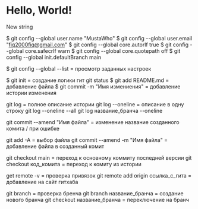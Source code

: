 # Hello, World!

New string

$ git config --global user.name "MustaWho"
$ git config --global user.email "fiq2000fiq@gmail.com"
$ git config --global core.autorlf true
$ git config --global core.safecrlf warn
$ git config --global core.quotepath off
$ git config --global init.defaultBranch main

$ git config --global --list = просмотр заданных настроек


$ git init = создание логики гит
git status
$ git add README.md = добавление файла
$ git commit -m "Имя измениения" = добавление истории изменения

git log = полное описание истории
git log --oneline = описание в одну строку
git log --oneline --all
git log название_бранча --oneline

git commit --amend "Имя файла" = изменение название созданного комита / при ошибке

git add -A = выбор файла
git commit --amend -m "Имя файла" = добавление файла в созданный комит


git checkout main = переход к основному коммиту последней версии
git checkout код_комита = переход к комиту из истории

get remote -v = проверка привязок
git remote add origin ссылка_с_гита = добавление на сайт гитхаба

git branch = проверка бренча
git branch название_бранча = создание нового бранча
git checkout название_бранча = переключение на бранч 
